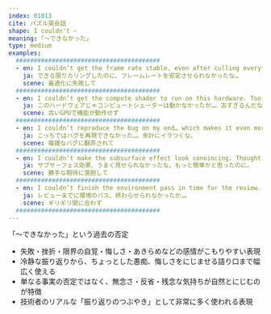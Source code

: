 ```yaml
---
index: 01013
cite: パズル英会話
shape: I couldn't ~
meaning: ｢〜できなかった」
type: medium
examples:
  ########################################
  - en: I couldn’t get the frame rate stable, even after culling everything I could.
    ja: できる限りカリングしたのに、フレームレートを安定させられなかったな…
    scene: 最適化に失敗して
  ########################################
  - en: I couldn’t get the compute shader to run on this hardware. Too old, I guess.
    ja: このハードウェアじゃコンピュートシェーダーは動かなかったか…。古すぎるんだな。
    scene: 古いGPUで機能が動作せず
  ########################################
  - en: I couldn’t reproduce the bug on my end… which makes it even more frustrating.
    ja: こっちではバグを再現できなかった…。余計にイラつくな。
    scene: 複雑なバグに翻弄されて
  ########################################
  - en: I couldn’t make the subsurface effect look convincing. Thought it’d be easier.
    ja: サブサーフェス効果、うまく見せられなかったな。もっと簡単かと思ったのに。
    scene: 勝手な期待に落胆して
  ########################################
  - en: I couldn’t finish the environment pass in time for the review.
    ja: レビューまでに環境のパス、終わらせられなかったか…。
    scene: ギリギリ間に合わず
  ########################################
---
```


「〜できなかった」という過去の否定

- 失敗・挫折・限界の自覚・悔しさ・あきらめなどの感情がこもりやすい表現
- 冷静な振り返りから、ちょっとした愚痴、悔しさをにじませる語り口まで幅広く使える
- 単なる事実の否定ではなく、無念さ・反省・残念な気持ちが自然とにじむのが特徴
- 技術者のリアルな「振り返りのつぶやき」として非常に多く使われる表現
